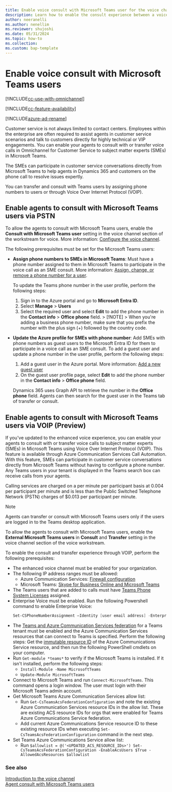 ```yaml
---
title: Enable voice consult with Microsoft Teams user for the voice channel
description: Learn how to enable the consult experience between a voice channel agent and a Microsoft Teams user.
author: neeranelli
ms.author: nenellim
ms.reviewer: shujoshi
ms.date: 05/31/2024
ms.topic: how-to
ms.collection:
ms.custom: bap-template
---
```


# Enable voice consult with Microsoft Teams users

[!INCLUDE[cc-use-with-omnichannel](../../includes/cc-use-with-omnichannel.md)]

[!INCLUDE[cc-feature-availability](../../includes/cc-feature-availability.md)]


[!INCLUDE[azure-ad-rename](../../includes/cc-azure-ad-rename.md)]

Customer service is not always limited to contact centers. Employees within the enterprise are often required to assist agents in customer service scenarios and talk to customers directly for highly technical or VIP engagements. You can enable your agents to consult with or transfer voice calls in Omnichannel for Customer Service to subject matter experts (SMEs) in Microsoft Teams.

The SMEs can participate in customer service conversations directly from Microsoft Teams to help agents in Dynamics 365 and customers on the phone call to resolve issues expertly.

You can transfer and consult with Teams users by assigning phone numbers to users or through Voice Over Internet Protocol (VOIP).


## Enable agents to consult with Microsoft Teams users via PSTN

To allow the agents to consult with Microsoft Teams users, enable the **Consult with Microsoft Teams user** setting in the voice channel section of the workstream for voice. More information: [Configure the voice channel](../voice-channel-route-queues.md#configure-a-voice-channel). 

The following prerequisites must be set for the Microsoft Teams users:

- **Assign phone numbers to SMEs in Microsoft Teams**: Must have a phone number assigned to them in Microsoft Teams to participate in the voice call as an SME consult. More information: [Assign, change, or remove a phone number for a user](/microsoftteams/assign-change-or-remove-a-phone-number-for-a-user).

  To update the Teams phone number in the user profile, perform the following steps: 
    1. Sign in to the Azure portal and go to **Microsoft Entra ID**.
    1. Select **Manage** > **Users**
    1. Select the required user and select **Edit** to add the phone number in the **Contact info** > **Office phone** field.
      > [!NOTE]
      > When you're adding a business phone number, make sure that you prefix the number with the plus sign (+) followed by the country code.

- **Update the Azure profile for SMEs with phone number**: Add SMEs with phone numbers as guest users to the Microsoft Entra ID for them to participate in a voice call as an SME consult. To add a guest user and update a phone number in the user profile, perform the following steps:

     1. Add a guest user in the Azure portal. More information: [Add a new guest user](/entra/external-id/b2b-quickstart-add-guest-users-portal)
     2. On the guest user profile page, select **Edit** to add the phone number in the **Contact info** > **Office phone** field.

  Dynamics 365 uses Graph API to retrieve the number in the **Office phone** field. Agents can then search for the guest user in the Teams tab of transfer or consult.

## Enable agents to consult with Microsoft Teams users via VOIP (Preview)

If you've updated to the enhanced voice experience, you can enable your agents to consult with or transfer voice calls to subject matter experts (SMEs) in Microsoft Teams using Voice Over Internet Protocol (VOIP). This feature is available through Azure Communication Services Call Automation. With this feature, SMEs can participate in customer service conversations directly from Microsoft Teams without having to configure a phone number. Any Teams users in your tenant is displayed in the Teams search box can receive calls from your agents.

Calling services are charged on a per minute per participant basis at 0.004 per participant per minute and is less than the Public Switched Telephone Network (PSTN) charges of $0.013 per participant per minute.

> [!NOTE]
> Agents can transfer or consult with Microsoft Teams users only if the users are logged in to the Teams desktop application.

To allow the agents to consult with Microsoft Teams users, enable the **External Microsoft Teams users** in **Consult** and **Transfer** setting in the voice channel section of the voice workstream.

To enable the consult and transfer experience through VOIP, perform the following prerequisites:

- The enhanced voice channel must be enabled for your organization.
- The following IP address ranges must be allowed:
   - Azure Communication Services: [Firewall configuration](/azure/communication-services/concepts/voice-video-calling/network-requirements#firewall-configuration)
   - Microsoft Teams: [Skype for Business Online and Microsoft Teams](/microsoft-365/enterprise/urls-and-ip-address-ranges#skype-for-business-online-and-microsoft-teams)
- The Teams users that are added to calls must have [Teams Phone System Licenses](/microsoftteams/setting-up-your-phone-system) assigned.
-  Enterprise Voice must be enabled. Run the following Powershell command to enable Enterprise Voice:
    ```powershell
    Set-CSPhoneNumberAssignment –Identity [user email address] -EnterpriseVoiceEnabled $true
    ```
-  The [Teams and Azure Communication Services federation](/powershell/module/teams/set-csteamsacsfederationconfiguration) for a Teams tenant must be enabled and the Azure Communication Services resources that can connect to Teams is specified. Perform the following steps:
Get the [immutable resource ID](/azure/communication-services/concepts/troubleshooting-info#getting-immutable-resource-id) of the Azure Communications Service resource, and then run the following PowerShell cmdlets on your computer.
- Run `Get-module *teams*` to verify if the Microsoft Teams is installed. If it isn't installed, perform the following steps:
    - `Install-Module -Name MicrosoftTeams`
    - `Update-Module MicrosoftTeams`
- Connect to Microsoft Teams and run `Connect-MicrosoftTeams`. This command opens a login window. The user must login with their Microsoft Teams admin account.
- Get Microsoft Teams Azure Communication Services allow list:
    - Run `Get-CsTeamsAcsFederationConfiguration` and note the existing Azure Communication Services resource IDs in the allow list. These are existing ACS resource IDs for orgs that were enabled for Teams Azure Communications Service federation.
    - Add current Azure Communications Service resource ID to these existing resource IDs when executing `Set-CsTeamsAcsFederationConfiguration` command in the next step.
 - Set Teams Azure Communications Service allow list: 
     - Run `$allowlist = @('<UPDATED_ACS_RESOURCE_IDs>') Set-CsTeamsAcsFederationConfiguration -EnableAcsUsers $True -AllowedAcsResources $allowlist`


### See also

[Introduction to the voice channel](voice-channel.md)  
[Agent consult with Microsoft Teams users](../use/voice-channel-transfer-consult.md)  
